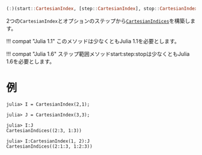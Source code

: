 ```julia
(:)(start::CartesianIndex, [step::CartesianIndex], stop::CartesianIndex)
```

2つの`CartesianIndex`とオプションのステップから[`CartesianIndices`](@ref)を構築します。

!!! compat "Julia 1.1"
    このメソッドは少なくともJulia 1.1を必要とします。


!!! compat "Julia 1.6"
    ステップ範囲メソッドstart:step:stopは少なくともJulia 1.6を必要とします。


# 例

```jldoctest
julia> I = CartesianIndex(2,1);

julia> J = CartesianIndex(3,3);

julia> I:J
CartesianIndices((2:3, 1:3))

julia> I:CartesianIndex(1, 2):J
CartesianIndices((2:1:3, 1:2:3))
```
